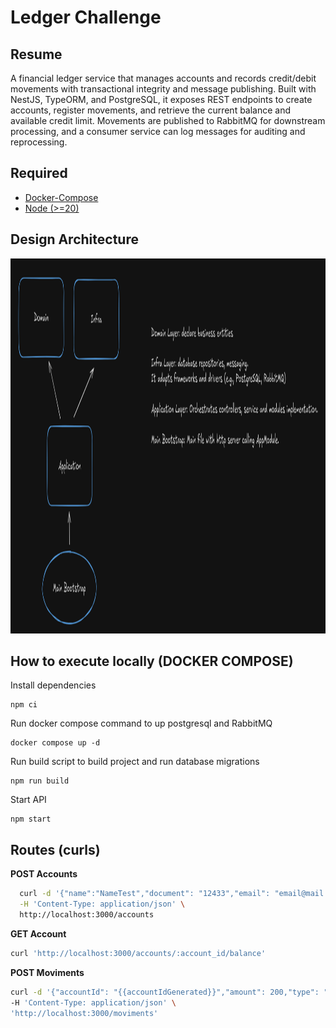 # Ledger Challenge

## Resume

A financial ledger service that manages accounts and records credit/debit movements with transactional integrity and message publishing. Built with NestJS, TypeORM, and PostgreSQL, it exposes REST endpoints to create accounts, register movements, and retrieve the current balance and available credit limit. Movements are published to RabbitMQ for downstream processing, and a consumer service can log messages for auditing and reprocessing.

## Required

- [Docker-Compose](https://docs.docker.com/compose/install/linux/)
- [Node (>=20)](https://nodejs.org/en/)

## Design Architecture

<img src="assets/ledger-arch.png" alt="Architecture" width="800" height="600">

## How to execute locally (DOCKER COMPOSE)

Install dependencies

```
npm ci
```

Run docker compose command to up postgresql and RabbitMQ

```
docker compose up -d
```

Run build script to build project and run database migrations

```
npm run build
```

Start API

```
npm start
```

## Routes (curls)

**POST Accounts**

```bash
  curl -d '{"name":"NameTest","document": "12433","email": "email@mail.com"}' \
  -H 'Content-Type: application/json' \
  http://localhost:3000/accounts
```

**GET Account**

```bash
curl 'http://localhost:3000/accounts/:account_id/balance'
```

**POST Moviments**

```bash
curl -d '{"accountId": "{{accountIdGenerated}}","amount": 200,"type": "DEBIT","description": "Teste"}' \
-H 'Content-Type: application/json' \
'http://localhost:3000/moviments'

```
